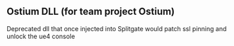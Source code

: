 ## Ostium DLL (for team project Ostium)
Deprecated dll that once injected into Splitgate would patch ssl pinning and unlock the ue4 console
